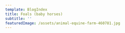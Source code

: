 ```yaml
---
template: BlogIndex
title: Foals (baby horses)
subtitle: ''
featuredImage: /assets/animal-equine-farm-460781.jpg
---
```


